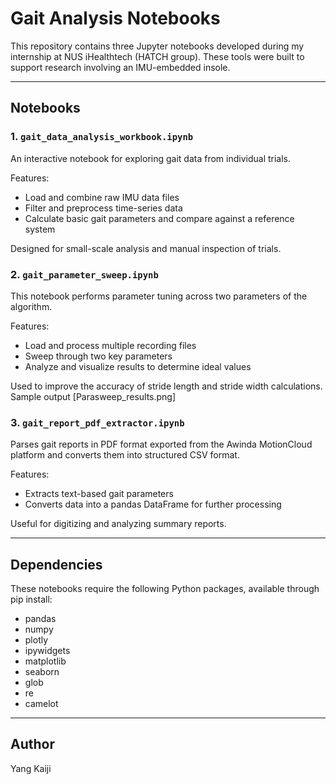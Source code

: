 # Gait Analysis Notebooks

This repository contains three Jupyter notebooks developed during my internship at NUS iHealthtech (HATCH group). These tools were built to support research involving an IMU-embedded insole.

---

## Notebooks

### 1. `gait_data_analysis_workbook.ipynb`

An interactive notebook for exploring gait data from individual trials.

Features:
- Load and combine raw IMU data files
- Filter and preprocess time-series data
- Calculate basic gait parameters and compare against a reference system

Designed for small-scale analysis and manual inspection of trials.

### 2. `gait_parameter_sweep.ipynb`

This notebook performs parameter tuning across two parameters of the algorithm. 

Features:
- Load and process multiple recording files
- Sweep through two key parameters
- Analyze and visualize results to determine ideal values

Used to improve the accuracy of stride length and stride width calculations.
Sample output [Parasweep_results.png]


### 3. `gait_report_pdf_extractor.ipynb`

Parses gait reports in PDF format exported from the Awinda MotionCloud platform and converts them into structured CSV format.

Features:
- Extracts text-based gait parameters
- Converts data into a pandas DataFrame for further processing

Useful for digitizing and analyzing summary reports.

---

## Dependencies

These notebooks require the following Python packages, available through pip install:

- pandas  
- numpy  
- plotly  
- ipywidgets  
- matplotlib  
- seaborn  
- glob  
- re  
- camelot  

---

## Author

Yang Kaiji
